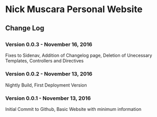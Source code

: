 # Nick Muscara Personal Website

<h2>Change Log<h2>

<h3>Version 0.0.3 - November 16, 2016</h3> 
<p>Fixes to Sidenav, Addition of Changelog page, Deletion of Unecessary Templates, Controllers and Directives</p>

<h3>Version 0.0.2 - November 13, 2016</h3> 
<p>Nightly Build, First Deployment  Version</p>

<h3>Version 0.0.1 - November 13, 2016</h3> 
<p>Initial Commit to Github, Basic Website with minimum information</p>
